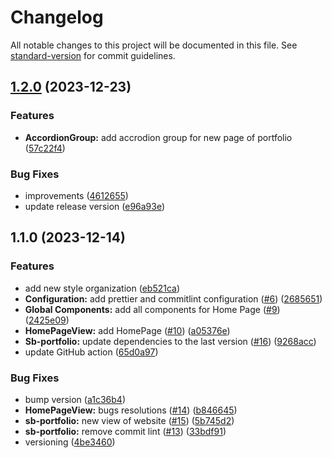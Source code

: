 # Changelog

All notable changes to this project will be documented in this file. See [standard-version](https://github.com/conventional-changelog/standard-version) for commit guidelines.

## [1.2.0](https://github.com/stefanBid/sb-portfolio/compare/v1.1.0...v1.2.0) (2023-12-23)


### Features

* **AccordionGroup:** add accrodion group for new page of portfolio ([57c22f4](https://github.com/stefanBid/sb-portfolio/commit/57c22f40615b2e1fb526cd6afdc080093e4575cb))


### Bug Fixes

* improvements ([4612655](https://github.com/stefanBid/sb-portfolio/commit/46126556e78217b41d201fb798a6f7d8ea53ab6e))
* update release version ([e96a93e](https://github.com/stefanBid/sb-portfolio/commit/e96a93e50a4902ad9b2e7532ee370b62cf9f3562))

## 1.1.0 (2023-12-14)

### Features

- add new style organization ([eb521ca](https://github.com/stefanBid/sb-portfolio/commit/eb521ca16a4442ed39306f61f6c1f2fbef389b0f))
- **Configuration:** add prettier and commitlint configuration ([#6](https://github.com/stefanBid/sb-portfolio/issues/6)) ([2685651](https://github.com/stefanBid/sb-portfolio/commit/2685651205b2b07fb307ac673478b95c999ac19f))
- **Global Components:** add all components for Home Page ([#9](https://github.com/stefanBid/sb-portfolio/issues/9)) ([2425e09](https://github.com/stefanBid/sb-portfolio/commit/2425e09f04b372152bd131f2c3c6f4a3db69d1ca))
- **HomePageView:** add HomePage ([#10](https://github.com/stefanBid/sb-portfolio/issues/10)) ([a05376e](https://github.com/stefanBid/sb-portfolio/commit/a05376e6dcd66bcb52986ade574f04882eba490b))
- **Sb-portfolio:** update dependencies to the last version ([#16](https://github.com/stefanBid/sb-portfolio/issues/16)) ([9268acc](https://github.com/stefanBid/sb-portfolio/commit/9268acc6b7b72dfe67fb4c1f2f1aa1df3fce35e9))
- update GitHub action ([65d0a97](https://github.com/stefanBid/sb-portfolio/commit/65d0a97c66a653acd5cd0aaf0c62675e755e0cb2))

### Bug Fixes

- bump version ([a1c36b4](https://github.com/stefanBid/sb-portfolio/commit/a1c36b47a369b885537d8422a2ba5e3d8137384f))
- **HomePageView:** bugs resolutions ([#14](https://github.com/stefanBid/sb-portfolio/issues/14)) ([b846645](https://github.com/stefanBid/sb-portfolio/commit/b846645ecef1bf6a0f107626062557127f7d72d2))
- **sb-portfolio:** new view of website ([#15](https://github.com/stefanBid/sb-portfolio/issues/15)) ([5b745d2](https://github.com/stefanBid/sb-portfolio/commit/5b745d27f1eeb369f5e19f0ff34dee15e8f3baaa))
- **sb-portfolio:** remove commit lint ([#13](https://github.com/stefanBid/sb-portfolio/issues/13)) ([33bdf91](https://github.com/stefanBid/sb-portfolio/commit/33bdf917284cb29b0af32a6114d94cf874073060))
- versioning ([4be3460](https://github.com/stefanBid/sb-portfolio/commit/4be34602fce23a96ba595e7fc23f181741851583))
